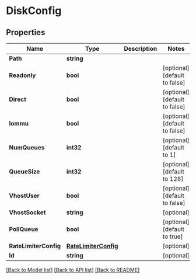 # DiskConfig

## Properties

Name | Type | Description | Notes
------------ | ------------- | ------------- | -------------
**Path** | **string** |  | 
**Readonly** | **bool** |  | [optional] [default to false]
**Direct** | **bool** |  | [optional] [default to false]
**Iommu** | **bool** |  | [optional] [default to false]
**NumQueues** | **int32** |  | [optional] [default to 1]
**QueueSize** | **int32** |  | [optional] [default to 128]
**VhostUser** | **bool** |  | [optional] [default to false]
**VhostSocket** | **string** |  | [optional] 
**PollQueue** | **bool** |  | [optional] [default to true]
**RateLimiterConfig** | [**RateLimiterConfig**](RateLimiterConfig.md) |  | [optional] 
**Id** | **string** |  | [optional] 

[[Back to Model list]](../README.md#documentation-for-models) [[Back to API list]](../README.md#documentation-for-api-endpoints) [[Back to README]](../README.md)


